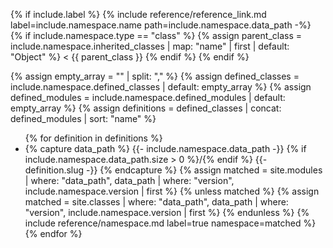 {% if include.label %}
  {% include reference/reference_link.md label=include.namespace.name path=include.namespace.data_path -%}
  {% if include.namespace.type == "class" %}
  {% assign parent_class = include.namespace.inherited_classes | map: "name" | first | default: "Object" %}
  &lt; {{ parent_class }}
  {% endif %}
{% endif %}

{% assign empty_array = "" | split: "," %}
{% assign defined_classes = include.namespace.defined_classes | default: empty_array %}
{% assign defined_modules = include.namespace.defined_modules | default: empty_array %}
{% assign definitions = defined_classes | concat: defined_modules | sort: "name" %}

<ul>
{% for definition in definitions %}
  <li>
    {% capture data_path %}
      {{- include.namespace.data_path -}}
      {% if include.namespace.data_path.size > 0 %}/{% endif %}
      {{- definition.slug -}}
    {% endcapture %}
    {% assign matched = site.modules | where: "data_path", data_path | where: "version", include.namespace.version | first %}
    {% unless matched %}
      {% assign matched = site.classes | where: "data_path", data_path | where: "version", include.namespace.version | first %}
    {% endunless %}
    {% include reference/namespace.md label=true namespace=matched %}
  </li>
{% endfor %}
</ul>
